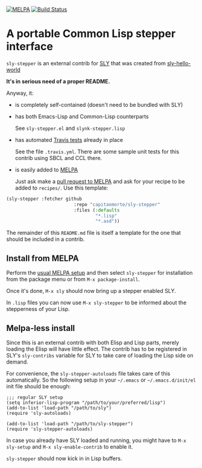 [![MELPA](http://melpa.org/packages/sly-stepper-badge.svg)](http://melpa.org/#/sly-stepper)
[![Build Status](https://travis-ci.org/capitaomorte/sly-stepper.svg?branch=master)](https://travis-ci.org/capitaomorte/sly-stepper)

# A portable Common Lisp stepper interface

`sly-stepper` is an external contrib for [SLY][sly] that was created
from [sly-hello-world](https://github.com/joaotavora/sly-hello-world)

**It's in serious need of a proper README.**

Anyway, it:

* is completely self-contained (doesn't need to be bundled with SLY)

* has both Emacs-Lisp and Common-Lisp counterparts

  See `sly-stepper.el` and `slynk-stepper.lisp`

* has automated [Travis
  tests](https://travis-ci.org/capitaomorte/sly-stepper) already in
  place

  See the file `.travis.yml`. There are some sample unit tests for
  this contrib using SBCL and CCL there.

* is easily added to [MELPA](http://melpa.org)

  Just ask make a
  [pull request to MELPA](https://github.com/milkypostman/melpa/pulls)
  and ask for your recipe to be added to `recipes/`. Use this template:

```lisp
(sly-stepper :fetcher github
                         :repo "capitaomorte/sly-stepper"
                         :files (:defaults
                                 "*.lisp"
                                 "*.asd"))
```


The remainder of this `README.md` file is itself a template for the
one that should be included in a contrib.

## Install from MELPA

Perform the [usual MELPA setup](http://melpa.org) and then select
`sly-stepper` for installation from the package menu or from `M-x
package-install`.

Once it's done, `M-x sly` should now bring up a stepper enabled
SLY.

In `.lisp` files you can now use `M-x sly-stepper` to be informed
about the stepperness of your Lisp.

## Melpa-less install

Since this is an external contrib with both Elisp and Lisp parts,
merely loading the Elisp will have little effect. The contrib has to
be registered in SLY's `sly-contribs` variable for SLY to take care of
loading the Lisp side on demand.

For convenience, the `sly-stepper-autoloads` file takes care
of this automatically. So the following setup in your `~/.emacs` or
`~/.emacs.d/init/el` init file should be enough:

```elisp
;;; regular SLY setup
(setq inferior-lisp-program "/path/to/your/preferred/lisp")
(add-to-list 'load-path "/path/to/sly")
(require 'sly-autoloads)

(add-to-list 'load-path "/path/to/sly-stepper")
(require 'sly-stepper-autoloads)
```

In case you already have SLY loaded and running, you might have to
`M-x sly-setup` and `M-x sly-enable-contrib` to enable it.

`sly-stepper` should now kick in in Lisp buffers.

[sly]: https://github.com/capitaomorte/sly
